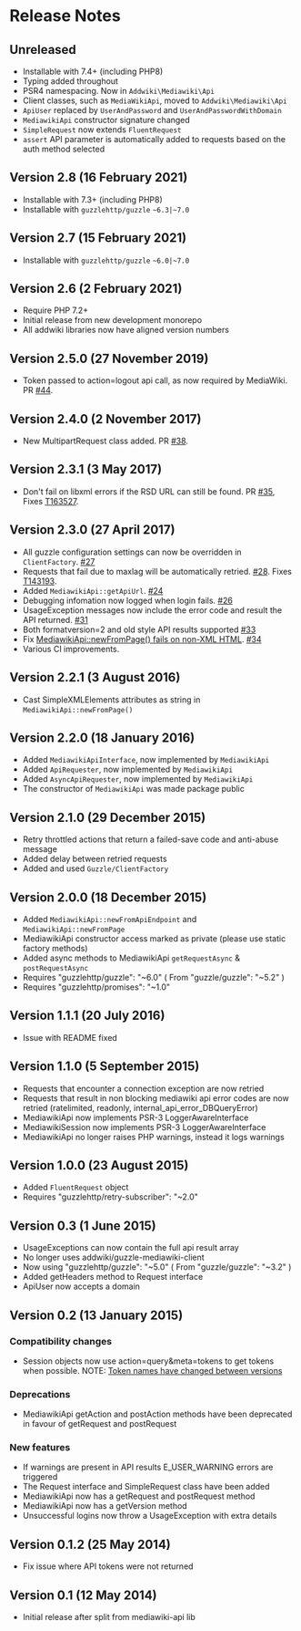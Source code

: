 # Release Notes

## Unreleased

- Installable with 7.4+ (including PHP8)
- Typing added throughout
- PSR4 namespacing. Now in `Addwiki\Mediawiki\Api`
- Client classes, such as `MediaWikiApi`, moved to `Addwiki\Mediawiki\Api`
- `ApiUser` replaced by `UserAndPassword` and `UserAndPasswordWithDomain`
- `MediawikiApi` constructor signature changed
- `SimpleRequest` now extends `FluentRequest`
- `assert` API parameter is automatically added to requests based on the auth method selected

## Version 2.8 (16 February 2021)

- Installable with 7.3+ (including PHP8)
- Installable with `guzzlehttp/guzzle` `~6.3|~7.0`

## Version 2.7 (15 February 2021)

- Installable with `guzzlehttp/guzzle` `~6.0|~7.0`

## Version 2.6 (2 February 2021)

- Require PHP 7.2+
- Initial release from new development monorepo
- All addwiki libraries now have aligned version numbers

## Version 2.5.0 (27 November 2019)
* Token passed to action=logout api call, as now required by MediaWiki. PR [#44](https://github.com/addwiki/mediawiki-api-base/pull/44).

## Version 2.4.0 (2 November 2017)
* New MultipartRequest class added. PR [#38](https://github.com/addwiki/mediawiki-api-base/pull/38).

## Version 2.3.1 (3 May 2017)
* Don't fail on libxml errors if the RSD URL can still be found. PR [#35](https://github.com/addwiki/mediawiki-api-base/pull/35), Fixes [T163527](https://phabricator.wikimedia.org/T163527).

## Version 2.3.0 (27 April 2017)

* All guzzle configuration settings can now be overridden in `ClientFactory`. [#27](https://github.com/addwiki/mediawiki-api-base/pull/27)
* Requests that fail due to maxlag will be automatically retried. [#28](https://github.com/addwiki/mediawiki-api-base/pull/28). Fixes [T143193](https://phabricator.wikimedia.org/T143193).
* Added `MediawikiApi::getApiUrl`. [#24](https://github.com/addwiki/mediawiki-api-base/pull/24)
* Debugging infomation now logged when login fails. [#26](https://github.com/addwiki/mediawiki-api-base/pull/26)
* UsageException messages now include the error code and result the API returned. [#31](https://github.com/addwiki/mediawiki-api-base/pull/31)
* Both formatversion=2 and old style API results supported [#33](https://github.com/addwiki/mediawiki-api-base/pull/33)
* Fix [MediawikiApi::newFromPage() fails on non-XML HTML](https://phabricator.wikimedia.org/T163527). [#34](https://github.com/addwiki/mediawiki-api-base/pull/34)
* Various CI improvements.

## Version 2.2.1 (3 August 2016)

* Cast SimpleXMLElements attributes as string in `MediawikiApi::newFromPage()`

## Version 2.2.0 (18 January 2016)

* Added `MediawikiApiInterface`, now implemented by `MediawikiApi`
* Added `ApiRequester`, now implemented by `MediawikiApi`
* Added `AsyncApiRequester`, now implemented by `MediawikiApi`
* The constructor of `MediawikiApi` was made package public

## Version 2.1.0 (29 December 2015)

* Retry throttled actions that return a failed-save code and anti-abuse message
* Added delay between retried requests
* Added and used `Guzzle/ClientFactory`

## Version 2.0.0 (18 December 2015)

* Added `MediawikiApi::newFromApiEndpoint` and `MediawikiApi::newFromPage`
* MediawikiApi constructor access marked as private (please use static factory methods)
* Added async methods to MediawikiApi `getRequestAsync` & `postRequestAsync`
* Requires "guzzlehttp/guzzle": "~6.0" ( From "guzzle/guzzle": "~5.2" )
* Requires "guzzlehttp/promises": "~1.0"

## Version 1.1.1 (20 July 2016)

* Issue with README fixed

## Version 1.1.0 (5 September 2015)

* Requests that encounter a connection exception are now retried
* Requests that result in non blocking mediawiki api error codes are now retried (ratelimited, readonly, internal_api_error_DBQueryError)
* MediawikiApi now implements PSR-3 LoggerAwareInterface
* MediawikiSession now implements PSR-3 LoggerAwareInterface
* MediawikiApi no longer raises PHP warnings, instead it logs warnings

## Version 1.0.0 (23 August 2015)

* Added `FluentRequest` object
* Requires "guzzlehttp/retry-subscriber": "~2.0"

## Version 0.3 (1 June 2015)

* UsageExceptions can now contain the full api result array
* No longer uses addwiki/guzzle-mediawiki-client
* Now using "guzzlehttp/guzzle": "~5.0" ( From "guzzle/guzzle": "~3.2" )
* Added getHeaders method to Request interface
* ApiUser now accepts a domain

## Version 0.2 (13 January 2015)

### Compatibility changes

* Session objects now use action=query&meta=tokens to get tokens when possible.
NOTE: [Token names have changed between versions](//www.mediawiki.org/wiki/API:Tokens)

### Deprecations

* MediawikiApi getAction and postAction methods have been deprecated in favour of getRequest and postRequest

### New features

* If warnings are present in API results E_USER_WARNING errors are triggered
* The Request interface and SimpleRequest class have been added
* MediawikiApi now has a getRequest and postRequest method
* MediawikiApi now has a getVersion method
* Unsuccessful logins now throw a UsageException with extra details

## Version 0.1.2 (25 May 2014)

* Fix issue where API tokens were not returned

## Version 0.1 (12 May 2014)

* Initial release after split from mediawiki-api lib
